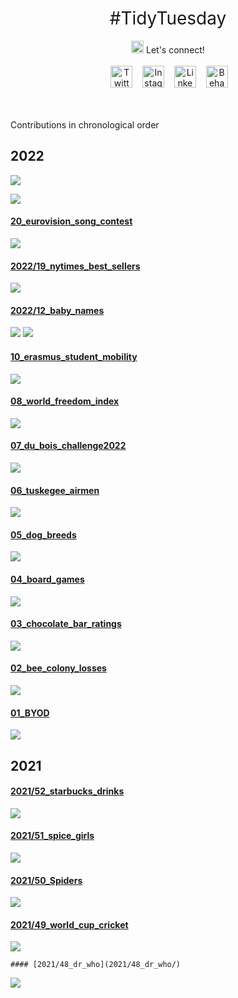 <h1 style="font-weight:normal" align="center">
  &nbsp;#TidyTuesday&nbsp;
</h1>

<div align="center">
     <img src="icons/handwaving.gif"
     width= 20 height=20>
      Let's connect!
     <br>
     <br>
&nbsp;&nbsp;&nbsp;
<a href="https://twitter.com/pablo_alvrez"><img border="0" alt="Twitter" src="https://raw.githubusercontent.com/Pablo-Alvarez-Baeza/30DayChartChallenge/main/icons/twitter.svg" width="35" height="35"></a>&nbsp;&nbsp;&nbsp; 
<a href="https://www.instagram.com/hi.pablo.alvarez/"><img border="0" alt="Instagram" src="https://raw.githubusercontent.com/Pablo-Alvarez-Baeza/30DayChartChallenge/main/icons/instagram.svg" width="35" height="35"></a>&nbsp;&nbsp;&nbsp;
<a href="https://www.linkedin.com/in/pabloalvarezbaeza/"><img border="0" alt="LinkedIn" src="https://raw.githubusercontent.com/Pablo-Alvarez-Baeza/30DayChartChallenge/main/icons/linkedin.svg" width="35" height="35"></a>&nbsp;&nbsp;&nbsp;
<a href="https://www.behance.net/pabloalvarez21"><img border="0" alt="Behance" src="https://raw.githubusercontent.com/Pablo-Alvarez-Baeza/30DayChartChallenge/main/icons/behance.svg" width="35" height="35"></a>&nbsp;&nbsp;&nbsp;
<br>
<br>
<br>

   </div>
   
<p> Contributions in chronological order
  

  ## 2022
  ![](2022/23_pride_corporate_accountability_project/tidytuesday_2022_w23_fg.png)

  ![](2022/22_company_reputation_poll/tidytuesday_2022_w22.png)
  
  #### [20_eurovision_song_contest](20_eurovision_song_contest/)
  ![](2022/20_eurovision_song_contest/tidytuesday_2022_w20_fg.png)
  
  #### [2022/19_nytimes_best_sellers](2022/19_NYTimes_best_sellers/)
  ![](2022/19_nytimes_best_sellers/tidytuesday_2022_w19.png)
  
  #### [2022/12_baby_names](2022/12_baby_names/)
  ![](2022/12_baby_names/2012_12_usbabynames_figma.png)
  ![](2022/12_baby_names/tidytuesday2_2022_w12_figma.png)
  
  #### [10_erasmus_student_mobility](10_erasmus_student_mobility/)
  ![](2022/10_erasmus_student_mobility/tidytuesday_2022_w10.png)
  
  #### [08_world_freedom_index](08_world_freedom_index/)
  ![](2022/08_world_freedom_index/tidytuesday_2022_w8_figma.png)
  
  #### [07_du_bois_challenge2022](07_du_bois_challenge2022/)
  ![](2022/07_du_bois_challenge2022/2022_7_duboischallenge.png)
  
  #### [06_tuskegee_airmen](06_tuskegee_airmen/)
  ![](2022/06_tuskegee_airmen/tidytuesday_2022_w6.png)
  
  #### [05_dog_breeds](05_dog_breeds/)
  ![](2022/05_dog_breeds/tiytuesday_2022_w5.png)
  
  #### [04_board_games](04_board_games/)
  ![](2022/04_board_games/tidytuesday_2022_w4.png)
  
  #### [03_chocolate_bar_ratings](03_chocolate_bar_ratings/)
  ![](03_chocolate_bar_ratings/)
  
  #### [02_bee_colony_losses](02_bee_colony_losses/)
  ![](2022/02_bee_colony_losses/tidytuesday_2022_w2.png)
  
  #### [01_BYOD](01_BYOD/)
  ![](2022/01_BYOD/tidytuesday_2022_w1.png)
  
  
  ## 2021
  #### [2021/52_starbucks_drinks](2021/52_starbucks_drinks/)
  ![](2021/52_starbucks_drinks/tidytuesday_2021_w52.png)
  
  #### [2021/51_spice_girls](2021/51_spice_girls/)
  ![](2021/51_spice_girls/tidytuesday_2021_w51.png)
  
  #### [2021/50_Spiders](2021/50_spiders/)
  ![](2021/50_Spiders/tidytuesday_2021_w50.png)
  
  #### [2021/49_world_cup_cricket](2021/49_world_cup_cricket/)
  ![](2021/49_world_cup_cricket/tidytuesday_2021_w49.png)
  
    #### [2021/48_dr_who](2021/48_dr_who/)
  ![](2021/48_dr_who/tidytuesday_2021_w48.png)
